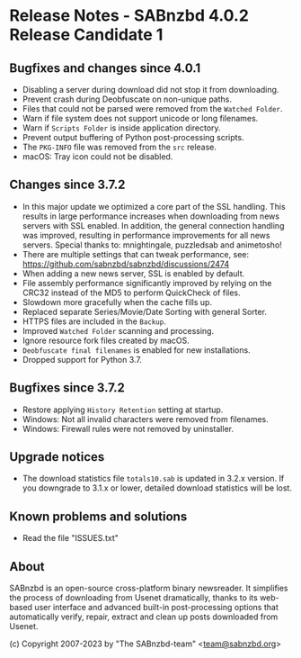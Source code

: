 Release Notes - SABnzbd 4.0.2 Release Candidate 1
=========================================================

## Bugfixes and changes since 4.0.1
- Disabling a server during download did not stop it from downloading.
- Prevent crash during Deobfuscate on non-unique paths.
- Files that could not be parsed were removed from the `Watched Folder`.
- Warn if file system does not support unicode or long filenames.
- Warn if `Scripts Folder` is inside application directory.
- Prevent output buffering of Python post-processing scripts.
- The `PKG-INFO` file was removed from the `src` release.
- macOS: Tray icon could not be disabled.

## Changes since 3.7.2
- In this major update we optimized a core part of the SSL handling.
  This results in large performance increases when downloading from news
  servers with SSL enabled. In addition, the general connection handling
  was improved, resulting in performance improvements for all news servers.
  Special thanks to: mnightingale, puzzledsab and animetosho!
- There are multiple settings that can tweak performance, see:
  https://github.com/sabnzbd/sabnzbd/discussions/2474
- When adding a new news server, SSL is enabled by default.
- File assembly performance significantly improved by relying on the
  CRC32 instead of the MD5 to perform QuickCheck of files.
- Slowdown more gracefully when the cache fills up.
- Replaced separate Series/Movie/Date Sorting with general Sorter.
- HTTPS files are included in the `Backup`.
- Improved `Watched Folder` scanning and processing.
- Ignore resource fork files created by macOS.
- `Deobfuscate final filenames` is enabled for new installations.
- Dropped support for Python 3.7.

## Bugfixes since 3.7.2
- Restore applying `History Retention` setting at startup.
- Windows: Not all invalid characters were removed from filenames.
- Windows: Firewall rules were not removed by uninstaller.

## Upgrade notices
- The download statistics file `totals10.sab` is updated in 3.2.x
  version. If you downgrade to 3.1.x or lower, detailed download
  statistics will be lost.

## Known problems and solutions
- Read the file "ISSUES.txt"

## About
  SABnzbd is an open-source cross-platform binary newsreader.
  It simplifies the process of downloading from Usenet dramatically, thanks
  to its web-based user interface and advanced built-in post-processing options
  that automatically verify, repair, extract and clean up posts downloaded
  from Usenet.

  (c) Copyright 2007-2023 by "The SABnzbd-team" \<team@sabnzbd.org\>
